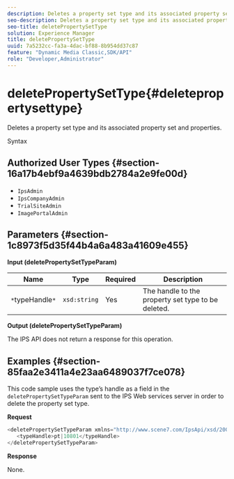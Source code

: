 ```yaml
---
description: Deletes a property set type and its associated property set and properties.
seo-description: Deletes a property set type and its associated property set and properties.
seo-title: deletePropertySetType
solution: Experience Manager
title: deletePropertySetType
uuid: 7a5232cc-fa3a-4dac-bf88-8b954dd37c87
feature: "Dynamic Media Classic,SDK/API"
role: "Developer,Administrator"
---
```


# deletePropertySetType{#deletepropertysettype}

Deletes a property set type and its associated property set and properties.

 Syntax 

## Authorized User Types {#section-16a17b4ebf9a4639bdb2784a2e9fe00d}

* `IpsAdmin` 
* `IpsCompanyAdmin` 
* `TrialSiteAdmin` 
* `ImagePortalAdmin`

## Parameters {#section-1c8973f5d35f44b4a6a483a41609e455}

**Input (deletePropertySetTypeParam)** 

|  Name  | Type  | Required  | Description  |
|---|---|---|---|
|  `*`typeHandle`*`  | `xsd:string`  | Yes  | The handle to the property set type to be deleted.  |

**Output (deletePropertySetTypeParam)**

The IPS API does not return a response for this operation.

## Examples {#section-85faa2e3411a4e23aa6489037f7ce078}

This code sample uses the type’s handle as a field in the `deletePropertySetTypeParam` sent to the IPS Web services server in order to delete the property set type.

**Request** 

```java
<deletePropertySetTypeParam xmlns="http://www.scene7.com/IpsApi/xsd/2008-01-15">
   <typeHandle>pt|10801</typeHandle>
</deletePropertySetTypeParam>
```

**Response**

None. 
